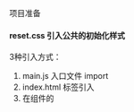 项目准备

#### reset.css 引入公共的初始化样式

3种引入方式：

1. main.js 入口文件 import
2. index.html <link>标签引入
3. 在组件的<style>标签种引入



#### iconfont引入

引入方式：（每次有新的图标都要重新生成在线代码/下载、重新引入）

1. 在线代码
   - 放在reset.css里一起引入吧，比较好（就只用引入一次）
   - main.js 入口文件 import
2. 下载到本地



#### scss 预处理器使用

安装依赖：

```
npm i sass  
npm i sass-loader@10
```

使用：

```
<style scoped lang="scss">
// 样式
</style>
```



## 路由分析、配置（兄弟路由，子路由，多级路由）

- 先分析有什么页面，然后注册路由组件

- 写了结构，再写功能和样式

- 一级路由：登录login 和 布局layout（兄弟路由）
      layout就是首页界面，里面还有

- 二级路由：layout的侧边栏（子路由）

  - layout分为左边和右边，都封装为单独的组件

  - myNav左边导航侧边栏

  - myContent右边内容区（又分为上下）

- 三级路由：侧边栏导航的子菜单

  注意路由注册的时候，子路由的写法，前面连 斜杠 都不要加![img](https://api2.mubu.com/v3/document_image/b67f0b97-ac55-4b3c-af2c-213ba89a12a6-14574395.jpg)

- 其他技术点

​	路由搭建：

```vue
import Vue from 'vue'
import VueRouter from 'vue-router'
import routes from './routes'
Vue.use(VueRouter)

const router = new VueRouter({
    // 路由模块化 注册  数组
    routes, 
    // 路由配置模式，默认是hash
    mode:history 
    // 路由的其他可配置项，如：滚动行为
})
```

路由懒加载 ()=>import('@/views/Home')

路由重定向 redirect

路由元信息 meta:{ }

路由模块化 routes = [{},{},......]



- 在main.js中引入，并注册 （Don't forget!）



## 页面布局Layout（左固定 右自适应）

（左侧和右侧顶部固定，右侧内容区滑动）

![image-20221025182646080](C:\Users\KKEKekook\AppData\Roaming\Typora\typora-user-images\image-20221025182646080.png)

右边顶部固定 下边内容区显示不同路由
实现：

- Layout盒子 flex布局  100vw 100vh
- 左边固定具体宽度 高度100% 
- 右边flex:1 高度100%  overflow:auto(超出高度的时候显示滚动条,不然不设置滚动时左边没办法占到底)

![img](https://api2.mubu.com/v3/document_image/64fa4cbc-579c-457b-bf4b-1b7aad014601-14574395.jpg)

- 右边flex+相对定位

  - 顶部绝对定位，宽度100%高度固定，top 0 left 0

  - 内容区flex:1, overflow:auto，margin-top顶部的高度![img](https://api2.mubu.com/v3/document_image/545a5941-63a4-46f2-81ef-5b660712c029-14574395.jpg)



## axios二次封装

```
import Axios from "axios";
import Nprogress from 'nprogress'
import 'nprogress/nprogress.css'    // Progress 添加进度条样式

// 默认配置
Axios.defaults.baseURL = "/api";
Axios.defaults.headers.post["Content-Type"] =  "application/x-www-form-urlencoded";
Axios.defaults.timeout = 5000;

// 请求拦截器
Axios.interceptors.request.use(
  (config) => {
    Nprogress.start()   // 进度条开始
    // 携带token
    if(JSON.parse(localStorage.getItem('userInfo'))){
      let token = JSON.parse(localStorage.getItem('userInfo')).token
      Axios.defaults.headers.common['Authorization'] = token
    }
    return config; //很重要，没有这句直接gg
  },
  (error) => {}
);

// 响应拦截器
Axios.interceptors.response.use(
  (response) => {
    // console.log(response);
    Nprogress.done()
    if (response.status == 200) return response.data;
  },
  (error) => {}
);

export default Axios;
```



## 跨域问题

配置代理服务器

Vue.config.js --  devserver -- proxy

proxy写成对象形式，可以设置多个代理（以前缀区分）![img](https://api2.mubu.com/v3/document_image/eb9c14e4-a1d6-4dee-b1b5-ad9e5a2dab4f-14574395.jpg)



## 统一管理接口

新建api.js文件，引入刚封装的axios实例，分别向外暴露每一个接口

```
// 统一封装接口 并 分别暴露
import request from "./request";

// 举例接口
// 登录
export const login = (data)=>request.post('/login',data)
export const modifyPwd = (data)=>request.post('/modifyPwd',data)
```

在需要发请求的地方引入使用（可以引入整个api文件，也可以解构赋值引用其中的接口方法）

```
import { login,modifyPwd } from "@/api";
```

还可以在main.js引入，然后挂在组件身上。

但是注意：只有在组件里才能使用，其他文件比如vuex就不行（因为vuex中的this并不是指向Vue实例，而是Vuex.store）

![img](https://api2.mubu.com/v3/document_image/87d7634a-253c-434f-8364-5d12a68ee423-14574395.jpg)





## Vuex

Vuex：是Vue专门用于集中式状态管理的一个插件，适用于任何组件间的通信。

- 新建store文件夹，index.js文件

```
import Vue from 'vue'
import Vuex from 'vuex'
Vue.use(Vuex)

// 模块化
import user from './user'
import params from './params'

export default new Vuex.Store({
    modules:{
        user,params
    }
})
```

- 在main.js中引入，并注册 （Don't forget!）

  

## 系统初始化

 初次进入系统，默认进入是“首页”

在加载App组件时，mounted生命周期函数中commit mutation，进行初始化——判断vuex仓库中 isLogin 的状态（isLogin默认读取本地存储），若无登录，会跳转Login登陆页面

![image-20221025202805181](C:\Users\KKEKekook\AppData\Roaming\Typora\typora-user-images\image-20221025202805181.png)

![image-20221025202848503](C:\Users\KKEKekook\AppData\Roaming\Typora\typora-user-images\image-20221025202848503.png)

![image-20221025202947459](C:\Users\KKEKekook\AppData\Roaming\Typora\typora-user-images\image-20221025202947459.png)



## 登录拦截（全局路由守卫）

还有全局路由前置守卫beforeEach,判断当前使用的功能是否需要登录，若需要，则再次判断登录状态

```
import {Message} from 'element-ui'
import store from '@/store'
router.beforeEach((to,from,next)=>{
    // 只要有一个匹配到的路由有requireAuth，就返回true
    let requireAuth = to.matched.some(item=>item.meta.requireAuth)
    // 看看登录没
    let isLogin = store.state.user.isLogin 
    // console.log(isLogin);
    // 需要登录
    if(requireAuth){        
        // 已经登陆
        if(isLogin) next()
        else{
            Message({
                message: '需要先进行登录',
                type: 'warning'
              });
            next({
                path:'/login',
                query:{
                    redirect:to.fullPath
                }
            })
        }
    }else{
        next()
    }
})
```

注：所有功能都需要登录后才能使用

添加路由元信息meta:{ }，因为所有功能模块都是Layout路由的子路由，所以只要给父路由加就好了，所有的子路由都会进行拦截

```
{
    path:'',
    name:'Layout',
    component:Layout,
    redirect:'/home',	// 路由重定向
    meta:{
    	requireAuth:true	// 需要登陆权限
    },
    children:[{...},{...},...]
 }
```



## 登录布局（空间居中）

![image-20221025182538739](C:\Users\KKEKekook\AppData\Roaming\Typora\typora-user-images\image-20221025182538739.png)

```
// 弹性布局 
 display: flex;
 justify-content: center;
 align-items: center;
```



## 登录的逻辑

#### 前端验证（表单验证）

用了 Element-ui 的表单样式和验证规则，也可以自定义规则

#### 后端验证（发请求）

这里我没有直接发请求，而是dispatch请求，然后在vuex处理数据

#### 验证结果

成功：

- 保存返回的用户信息（vuex+本地存储）
- 弹窗提醒
- 路由跳转

​			保存之前要去的功能页到路由query参数的redirect，登陆成功后判断有无query参数，有则跳转

```
 // 表单结构HTML
 <el-form
        :model="ruleForm"
        :rules="rules"
        ref="ruleForm"
        label-width="50px"
        class="demo-ruleForm"
      >
        <h2 style="font-weight: normal; font-size: 18px">登录</h2>
        <el-form-item label="账号" prop="username">
          <el-input
            type="text"
            v-model="ruleForm.username"
            @keyup.enter.native="submitForm()"
          ></el-input>
        </el-form-item>
        <el-form-item label="密码" prop="password">
          <el-input
            type="password"
            v-model="ruleForm.password"
            @keyup.enter.native="submitForm()"
          ></el-input>
        </el-form-item>
        <el-form-item class="buttons">
          <el-button @click="resetForm()">重置</el-button>
          <el-button type="primary" @click="submitForm()" class="goLogin">
            登录
          </el-button>
        </el-form-item>
 </el-form>
 
 // 表单项 以及 验证规则
 data() {
    var validateUsername = (rule, value, callback) => {
      if (value === "") {
        callback(new Error("请输入帐户"));
      } else {
        callback();
      }
    };
    var validatePassword = (rule, value, callback) => {
      if (value === "") {
        callback(new Error("请输入密码"));
      } else {
        callback();
      }
    };
    return {
      // 用户对象
      ruleForm: {
        username: "administrator",
        password: "password",
      },
      // 验证方法
      rules: {
        username: [{ validator: validateUsername, trigger: "blur" }],
        password: [{ validator: validatePassword, trigger: "blur" }],
      },
    };
 },

// 登录的事件回调
submitForm() {
      this.$refs["ruleForm"].validate((valid) => {
       // 表单验证
        if (valid) {
          // console.log(this.ruleForm);          
          // 后台验证  发请求
          this.$store.dispatch("goLogin", this.ruleForm).then((res) => {
            // 弹窗提示
            if (res) {
              this.$message({
                message: "登陆成功",
                type: "success",
              });
              // 跳转到登录前要去的页面，如果有的话
              if (this.$route.query.redirect) {
                this.$router.replace(`/${this.$route.query.redirect}`);
              } else this.$router.replace("/");
              // 刷新页面
              this.$router.go(0);
            }
          });
        } 
        // 前端验证失败
        else {
          this.$message.error("请完整输入");
          return false;
        }
      });
 },
 
 // 重置
    resetForm() {
      this.ruleForm = {
        username: "",
        password: "",
      };
 }
```

失败： 弹窗提示



注：

- 自动填充密码和账号
- 给组件原生绑定回调事件需要加上 .native 修饰符



## 侧边栏的折叠与展开

layout父组件   折叠与展开改变的是myNav的宽度，动态类名控制样式，默认展开(collapse：false)

![image-20221025201648743](C:\Users\KKEKekook\AppData\Roaming\Typora\typora-user-images\image-20221025201648743.png)![image-20221025201943799](C:\Users\KKEKekook\AppData\Roaming\Typora\typora-user-images\image-20221025201943799.png)

1. 自定义事件（改变collapse）传给myContent  点击图标触发   

   ```
   // 定义自定义事件
   changeIsCollapse() {
         this.isCollapse = !this.isCollapse;
   },
   
   
   // 触发自定义事件
   change() {
   	this.$emit("changeIsCollapse");
   }
   ```

   

2. collapse值传给myNav 导航栏组件有内置属性值

![image-20221025201402782](C:\Users\KKEKekook\AppData\Roaming\Typora\typora-user-images\image-20221025201402782.png)





## 深度选择器::v-deep  >>>  /deep/

当 <style> 标签有 scoped 属性时，它的 CSS 只作用于当前组件中的元素，父组件的样式将不会渗透到子组件。 如果你希望 scoped 样式中的一个选择器能够作用得“更深”，例如影响子组件，你可以使用深度选择器。

例：![image-20221025173737354](C:\Users\KKEKekook\AppData\Roaming\Typora\typora-user-images\image-20221025173737354.png)![image-20221025173811281](C:\Users\KKEKekook\AppData\Roaming\Typora\typora-user-images\image-20221025173811281.png)



![image-20221025173716557](C:\Users\KKEKekook\AppData\Roaming\Typora\typora-user-images\image-20221025173716557.png)



同时还有牵涉到css选择器的问题，像这样多个类名之间没有空格隔开写在一起，是代表并集选择器。如果用空格分开，则代表后代选择器。

这里不用考虑优先级的问题，所以只写一个类名就ok了。

很容易混淆，要注意！

![image-20221025173928944](C:\Users\KKEKekook\AppData\Roaming\Typora\typora-user-images\image-20221025173928944.png)





## Echarts可视化（封装复用组件）

官网使用手册：https://echarts.apache.org/handbook/zh/basics/download

```
// 安装依赖
npm i echart -S

// main.js引入
import * as echarts from 'echarts';
```

- 初始化时，挂载在一个DOM元素上，配置对象option{ }

  - option一些重要配置

    - grid:{ }控制图标在DOM元素中的位置

    - legend:{} 图例设置

    - series:{ } 设置 type图表类型，name图例，data数据

- 查看示例选择适合的图表样式进行修改![img](https://api2.mubu.com/v3/document_image/4aa78d1a-88e1-4f4a-b15c-1e027ccd075a-14574395.jpg)



- Home组件props数据给Chart组件，包括图表数据和配置



## 分页展示商品

页面展示：flex布局![image-20221025224752650](C:\Users\KKEKekook\AppData\Roaming\Typora\typora-user-images\image-20221025224752650.png)



- 进入所有商品组件，created生命周期中发请求获取数据（默认页码第1页，页面大小4条数据），处理返回数据，props传给分页器。（没有用vuex）

  ![image-20221025220016795](C:\Users\KKEKekook\AppData\Roaming\Typora\typora-user-images\image-20221025220016795.png)

  ![image-20221025220253991](C:\Users\KKEKekook\AppData\Roaming\Typora\typora-user-images\image-20221025220253991.png)

- 与分页器通信：
  - 传过去 总页数、当前页码、页面大小
  - 自定义事件：修改页码、修改页面大小

- 用Element-ui的表格组件展示数据

  ![image-20221025220114349](C:\Users\KKEKekook\AppData\Roaming\Typora\typora-user-images\image-20221025220114349.png)



## 分页展示搜索结果

在搜索框输入关键字，敲下回车或点击搜索就会发请求获取搜索结果，并分页展示（共用一个分页器）

![image-20221025223935502](C:\Users\KKEKekook\AppData\Roaming\Typora\typora-user-images\image-20221025223935502.png)

注：发请求将一次性返回所有搜索结果，所以修改页码或修改页面大小并没有发请求，而是对之前的结果进行切割展示

- 定义一个type变量用于区分不同功能：all--展示所有商品，search--搜索商品

- 自定义事件里，加一层if-else逻辑，判断当前type值是否all，是就调用获取商品数据接口，反之做搜索处理

![image-20221025224215396](C:\Users\KKEKekook\AppData\Roaming\Typora\typora-user-images\image-20221025224215396.png)



## 添加商品

有两种方式添加商品：

1. 页面添加：点击跳转路由（没有真正实现页面添加的功能）
2. 弹窗添加：点击显示弹窗，可进行添加



## 弹窗添加（封装弹窗组件）

点击按钮“弹窗添加”，触发事件：显示弹窗可见（全局事件总线），控制弹窗可见的变量定义在弹窗组件中

- 使用Element-ui的dialog对话框和form表单

```
  <el-dialog
    :title="type == 'add' ? '商品添加' : '商品编辑'"
    :visible.sync="dialogFormVisible"
    center
    width="70%"
  >
    <el-form
      :model="goodsForm"
      :rules="rules"
      label-width="80px"
      ref="goodsForm"
    >
      <el-form-item label="类目选择" prop="category">
        <el-button type="primary" @click="innerVisible = true"
          >选择类别</el-button
        >
        {{ goodsForm.category }}
      </el-form-item>

      <el-form-item label="商品名称" prop="name">
        <el-input v-model="goodsForm.name"></el-input>
      </el-form-item>

      <el-form-item label="商品价格" prop="price">
        <el-input v-model="goodsForm.price"></el-input>
      </el-form-item>

      <el-form-item label="商品数量" prop="num">
        <el-input v-model="goodsForm.num"></el-input>
      </el-form-item>

      <el-form-item label="发布时间">
        <el-col :span="11">
          <el-date-picker
            type="date"
            placeholder="选择日期"
            v-model="goodsForm.date1"
            style="width: 100%"
            prop="date1"
          ></el-date-picker>
        </el-col>
        <el-col class="line" :span="2" style="text-align: center">-</el-col>
        <el-col :span="11">
          <el-time-picker
            placeholder="选择时间"
            v-model="goodsForm.date2"
            style="width: 100%"
            prop="date2"
          ></el-time-picker>
        </el-col>
      </el-form-item>

      <el-form-item label="商品卖点" prop="sellPoint">
        <el-input v-model="goodsForm.sellPoint"></el-input>
      </el-form-item>

      <el-form-item label="商品图片" prop="imgUrl" class="imgItem">
        <el-button type="primary" @click="innerIMGVisible = true">
          上传图片
          <i class="el-icon-upload el-icon--right"></i>
        </el-button>
        <img :src="goodsForm.imgUrl" class="imgUpload" />
      </el-form-item>

      <el-form-item label="商品描述" prop="desc">
        <!-- 富文本编辑器 -->
        <WangEditor ref="desc" :desc='goodsForm.desc'/>
      </el-form-item>
    </el-form>

    <div slot="footer" class="dialog-footer">
      <el-button @click="resetForm()">重置 </el-button>
      <el-button type="primary" @click="submitForm()">确 定</el-button>
    </div>

    <!-- 内层嵌套的dialog  类目选择 -->
    <el-dialog
      width="30%"
      title="类目选择"
      :visible.sync="innerVisible"
      append-to-body
    >
      <Tree />

      <div slot="footer" class="dialog-footer">
        <el-button @click="innerVisible = false">取消 </el-button>
        <el-button type="primary" @click="chooseCategory()">确 定</el-button>
      </div>
    </el-dialog>

    <!-- 内层嵌套的dialog  上传图片 -->
    <el-dialog
      width="30%"
      title="上传图片"
      :visible.sync="innerIMGVisible"
      append-to-body
    >
      <Upload />

      <div slot="footer" class="dialog-footer">
        <el-button @click="innerIMGVisible = false">取消</el-button>
        <el-button type="primary" @click="uploadIMG()">确 定</el-button>
      </div>
    </el-dialog>
  </el-dialog>
  
  
  // 全局事件总线 绑定开关弹窗事件
   this.$bus.$on("openDialog", (type, goods = {}) => {
      this.dialogFormVisible = !this.dialogFormVisible;
      // 关闭弹窗的方法有两个：1、改变这个变量  2、确定添加商品
      // 所以弹窗右上角的关闭 和 取消 都是 绑定了这个变量
      // 之所以没有将这个变量定义在父组件：
      // 1、props过来的参数，不允许直接改变，
      // （所以还要另外定义一个变量接收props，然后改变这个变量）
      // （或者再弄自定义事件，父组件绑定，子组件触发） both 麻烦
      // 2、这是一个独立封装的组件了，当然还是自己收着参数更好啦
      this.type = type;
      if (this.type == "edit") this.goodsForm = goods;
    });
```

- 点击按钮“确定”，收集表单数据发请求添加商品

- 点击右上角的按钮“x”或弹窗外任意地方，可关闭弹窗

- 点击按钮“重置”，可清空所有表单数据

  ![image-20221025232223275](C:\Users\KKEKekook\AppData\Roaming\Typora\typora-user-images\image-20221025232223275.png)



## 嵌套弹窗

用于类目选择和上传图片

嵌套弹窗直接写在了Dialog组件里，没有封装

![image-20221025232520109](C:\Users\KKEKekook\AppData\Roaming\Typora\typora-user-images\image-20221025232520109.png)

- 类目选择，还使用了树形控件Tree

  - 点击按钮“选择类别”时，显示弹窗

  - 封装为Tree组件，组件加载时发请求获取所有类目

  - 懒加载，点击类别再加载下一层![image-20221025231310840](C:\Users\KKEKekook\AppData\Roaming\Typora\typora-user-images\image-20221025231310840.png)

    

- 上传图片，还用了上传组件upload

  ![image-20221025231240376](C:\Users\KKEKekook\AppData\Roaming\Typora\typora-user-images\image-20221025231240376.png)

```
// 选择类目
chooseCategory() {
    this.innerVisible = false;
    this.goodsForm.category = this.TreeData.name;
    this.goodsForm.cid = this.TreeData.cid;
},

// 上传图片
uploadIMG() {
    this.innerIMGVisible = false;
    this.goodsForm.imgUrl = this.img;
},
```

- 内嵌弹窗中，点击确定，触发自定义事件，父组件获取Tree组件中选择的类目（Upload组件中上传的图片url），并渲染到页面上

  ```
  // 获取类目
  getCategory(data, node, ele) {
        this.$bus.$emit("getCategory", data);
  },
  
  // 图片
  getCategory(data, node, ele) {
        this.$bus.$emit("getCategory", data);
  }
  ```